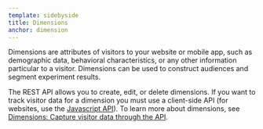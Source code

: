 ```yaml
---
template: sidebyside
title: Dimensions
anchor: dimension
---
```


Dimensions are attributes of visitors to your website or mobile app, such as demographic data, behavioral characteristics, or any other information particular to a visitor. Dimensions can be used to construct audiences and segment experiment results.

The REST API allows you to create, edit, or delete dimensions. If you want to track visitor data for a dimension you must use a client-side API (for websites, use the <a target="_blank" href="https://developers.optimizely.com/javascript/#dimensions">Javascript API</a>). To learn more about dimensions, see <a target="_blank" href="https://help.optimizely.com/hc/en-us/articles/200040865-Dimensions-Capture-visitor-data-through-the-API">Dimensions: Capture visitor data through the API</a>.

